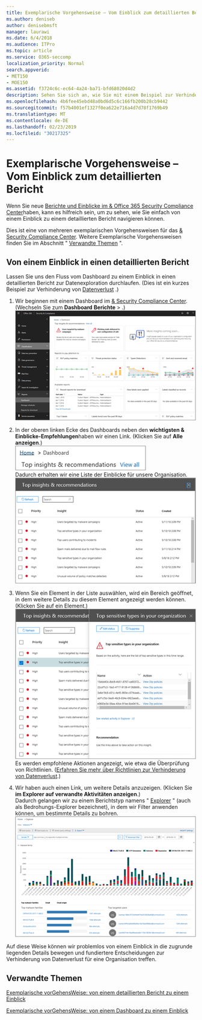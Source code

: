 ```yaml
---
title: Exemplarische Vorgehensweise – Vom Einblick zum detaillierten Bericht
ms.author: deniseb
author: denisebmsft
manager: laurawi
ms.date: 6/4/2018
ms.audience: ITPro
ms.topic: article
ms.service: O365-seccomp
localization_priority: Normal
search.appverid:
- MET150
- MOE150
ms.assetid: f3724c6c-ec64-4a24-ba71-bfd68020d4d2
description: Sehen Sie sich an, wie Sie mit einem Beispiel zur Verhinderung von &amp; Datenverlust von einem Einblick in einen detaillierten Bericht im Security Compliance Center navigieren können.
ms.openlocfilehash: 4b6fee45ebd48a0bd6d5c6c166fb200b28cb9442
ms.sourcegitcommit: f57b4001ef1327f0ea622e716a4d7d78f1769b49
ms.translationtype: MT
ms.contentlocale: de-DE
ms.lasthandoff: 02/23/2019
ms.locfileid: "30217325"
---
```

# <a name="walkthrough---from-an-insight-to-a-detailed-report"></a>Exemplarische Vorgehensweise – Vom Einblick zum detaillierten Bericht

Wenn Sie neue [Berichte und Einblicke im &amp; Office 365 Security Compliance Center](reports-and-insights-in-security-and-compliance.md)haben, kann es hilfreich sein, um zu sehen, wie Sie einfach von einem Einblick zu einem detaillierten Bericht navigieren können. 
  
Dies ist eine von mehreren exemplarischen Vorgehensweisen für das [ &amp; Security Compliance Center](https://protection.office.com). Weitere Exemplarische Vorgehensweisen finden Sie im Abschnitt " [Verwandte Themen](#related-topics) ". 
  
## <a name="from-an-insight-to-a-detailed-report"></a>Von einem Einblick in einen detaillierten Bericht

Lassen Sie uns den Fluss vom Dashboard zu einem Einblick in einen detaillierten Bericht zur Datenexploration durchlaufen. (Dies ist ein kurzes Beispiel zur Verhinderung von [Datenverlust](data-loss-prevention-policies.md) .) 
  
1. Wir beginnen mit einem Dashboard im [ &amp; Security Compliance Center](https://protection.office.com). (Wechseln Sie zum **Dashboard** **Berichte** \> .)<br/>![Klicken Sie im &amp; Security Compliance Center auf Dashboards für Berichte \> .](media/2a668c3d-3fa3-4e37-8149-46989b33ae8c.png)
  
2. In der oberen linken Ecke des Dashboards neben den **wichtigsten &amp; Einblicke-Empfehlungen**haben wir einen Link. (Klicken Sie auf **Alle anzeigen**.)<br/>![Klicken Sie im &amp; Security Compliance Center auf Dashboards für Berichte \> , um die wichtigsten Einblicke anzuzeigen.](media/9bb64e11-494f-40a4-ab3d-8d3c7789f300.png)<br/>Dadurch erhalten wir eine Liste der Einblicke für unsere Organisation.<br/>![Im Security &amp; Compliance Center können Sie alle Einblicke in einer Liste anzeigen.](media/1289af77-bf5a-444a-97a1-03d8a83f75a9.png)
  
3. Wenn Sie ein Element in der Liste auswählen, wird ein Bereich geöffnet, in dem weitere Details zu diesem Element angezeigt werden können. (Klicken Sie auf ein Element.)<br/>![Details zu einem ausgewählten Einblick](media/dcbb389f-23b0-4031-b789-4a49068af85a.png)<br/>Es werden empfohlene Aktionen angezeigt, wie etwa die Überprüfung von Richtlinien. ([Erfahren Sie mehr über Richtlinien zur Verhinderung von Datenverlust](data-loss-prevention-policies.md).)
    
4. Wir haben auch einen Link, um weitere Details anzuzeigen. (Klicken Sie **im Explorer auf verwandte Aktivitäten anzeigen**.)<br/>Dadurch gelangen wir zu einem Berichtstyp namens " [Explorer](use-explorer-in-security-and-compliance.md) " (auch als Bedrohungs-Explorer bezeichnet), in dem wir Filter anwenden können, um bestimmte Details zu bohren.<br/>![Explorer-Ansicht mit ausführlicheren Informationen zu einem ausgewählten Einblick](media/3ad15b15-7158-44b7-beda-013351bd868e.png)
  
Auf diese Weise können wir problemlos von einem Einblick in die zugrunde liegenden Details bewegen und fundiertere Entscheidungen zur Verhinderung von Datenverlust für eine Organisation treffen.
  
## <a name="related-topics"></a>Verwandte Themen

[Exemplarische vorGehensWeise: von einem detaillierten Bericht zu einem Einblick](from-a-detailed-report-to-an-insight.md)
  
[Exemplarische vorGehensWeise: von einem Dashboard zu einem Einblick](from-a-dashboard-to-an-insight.md)
  

